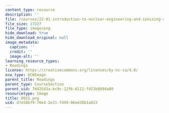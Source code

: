 ```yaml
---
content_type: resource
description: ''
file: /courses/22-01-introduction-to-nuclear-engineering-and-ionizing-radiation-fall-2016/d7e586f970e42e21f49906ed38b1a023_0922.png
file_size: 17227
file_type: image/png
hide_download: true
hide_download_original: null
image_metadata:
  caption: ''
  credit: ''
  image-alt: ''
learning_resource_types:
- Readings
license: https://creativecommons.org/licenses/by-nc-sa/4.0/
ocw_type: OCWImage
parent_title: Readings
parent_type: CourseSection
parent_uid: 7d42543a-bc9c-12f6-6111-f423b8894a80
resourcetype: Image
title: 0922.png
uid: d7e586f9-70e4-2e21-f499-06ed38b1a023
---
```

